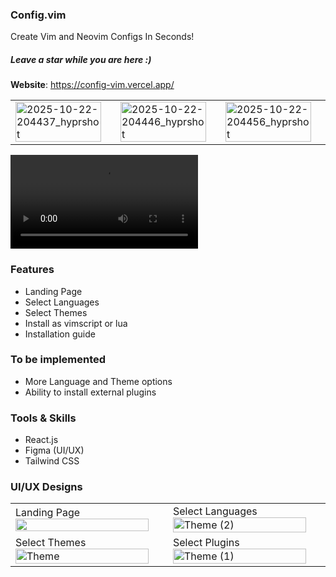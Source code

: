 ### Config.vim

Create Vim and Neovim Configs In Seconds!

##### Leave a star while you are here :)

**Website**: https://config-vim.vercel.app/

<table>
  <tr>
    <td width="33%">
      <img width="95%" alt="2025-10-22-204437_hyprshot" src="https://github.com/user-attachments/assets/87d0633f-1fdc-4604-8be1-467eb23f41a6" />
    </td>
    <td width="33%">
      <img width="95%" alt="2025-10-22-204446_hyprshot" src="https://github.com/user-attachments/assets/4b6b806e-cb30-44c4-8f7d-dc0bd4e315c4" />
    </td>
    <td width="33%">
    <img width="95%" alt="2025-10-22-204456_hyprshot" src="https://github.com/user-attachments/assets/b2ad690f-01de-4f8d-9abe-7c41eb077602" />
    </td>
  </tr>
</table>
<div width="50%"><video src="https://github.com/user-attachments/assets/f4ad04c4-251b-4959-a355-11aa39fbb550"></video></div>

### Features
* Landing Page
* Select Languages
* Select Themes
* Install as vimscript or lua
* Installation guide

### To be implemented
* More Language and Theme options
* Ability to install external plugins

### Tools & Skills
- React.js
- Figma (UI/UX)
- Tailwind CSS

### UI/UX Designs

<table>
  <tr>
    <td>
       Landing Page
      <img width="95%" src="https://github.com/user-attachments/assets/e0613a37-5b0a-4c28-9ea8-4c755e30edc4" />
    </td>
    <td width="50%">
       Select Languages
<img width="95%" alt="Theme (2)" src="https://github.com/user-attachments/assets/42ddc6e2-6dd7-4501-8798-a3a95c5ca496" />
    </td>    
  </tr>
  <tr>
    <td width="50%">
   Select Themes
      <img width="95%" alt="Theme" src="https://github.com/user-attachments/assets/fe0a177c-2ee3-4c55-930e-f2349a155dbd" />
    </td>
     <td width="50%">
        Select Plugins
   <img width="95%" alt="Theme (1)" src="https://github.com/user-attachments/assets/51d36b34-019e-47f7-9013-8781afb7b31b" />
    </td>
  </tr>
</table>

